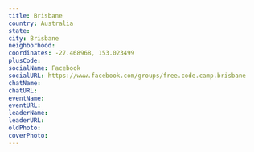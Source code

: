 ```yaml
---
title: Brisbane
country: Australia
state: 
city: Brisbane
neighborhood: 
coordinates: -27.468968, 153.023499
plusCode:
socialName: Facebook
socialURL: https://www.facebook.com/groups/free.code.camp.brisbane
chatName:
chatURL:
eventName:
eventURL:
leaderName:
leaderURL:
oldPhoto: 
coverPhoto:
---
```

